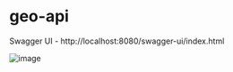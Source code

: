 # geo-api

Swagger UI - http://localhost:8080/swagger-ui/index.html

![image](https://github.com/user-attachments/assets/e00b19b7-a58e-4f72-a569-87cfc5d7abdc)
